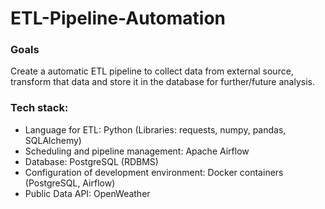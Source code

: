 # ETL-Pipeline-Automation

### Goals
Create a automatic ETL pipeline to collect data from external source, transform that data and store it in the database for further/future analysis.

### Tech stack:
- Language for ETL: Python (Libraries: requests, numpy, pandas, SQLAlchemy)
- Scheduling and pipeline management: Apache Airflow
- Database: PostgreSQL (RDBMS)
- Configuration of development environment: Docker containers (PostgreSQL, Airflow)
- Public Data API: OpenWeather

